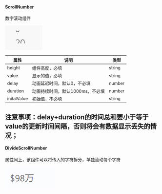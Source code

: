 #### ScrollNumber

数字滚动组件

<img src="./scroll-number.gif">


|           属性     |说明                         |类型|
|----------------|-------------------------------|-----------------------------|
|height|组件高度，必填            |string|number          |
|value|显示的值，必填           |string|number           |
|delay|动画延迟时间，默认0，不必填           |number           |
|duration|动画持续时间，默认1000ms，不必填|number|
|initalValue|初始值，不必填           |string|number           |

## 注意事项：delay+duration的时间总和要小于等于value的更新时间间隔，否则将会有数据显示丢失的情况；

#### DivideScrollNumber

属性同上，该组件可以将传入的字符拆分，单独滚动每个字符

<img src="./divide-scroll-number.gif">
